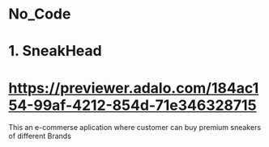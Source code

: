 # No_Code
# 1. SneakHead
# https://previewer.adalo.com/184ac154-99af-4212-854d-71e346328715
This an e-commerse aplication where customer can buy premium sneakers of different Brands
